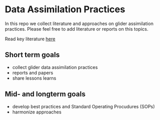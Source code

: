 # Data Assimilation Practices
In this repo we collect literature and approaches on glider assimilation practices. 
Please feel free to add literature or reports on this topics. 

Read key literature [here](https://github.com/OceanGlidersCommunity/data_assimilation_practices/blob/main/key_literature.md)


## Short term goals
- collect glider data assimilation practices 
- reports and papers
- share lessons learns

## Mid- and longterm goals
- develop best practices and Standard Operating Procudures (SOPs)
- harmonize approaches

